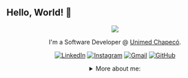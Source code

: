## Hello, World! 👋

<div align="center">

<img src="https://user-images.githubusercontent.com/56282554/174655304-d35e92f9-d145-4041-ac20-faf4b8a7adf4.gif" />

I'm a Software Developer @ [Unimed Chapecó](https://www.unimed.coop.br/site/web/chapeco).
 
[![LinkedIn](https://img.shields.io/badge/LinkedIn-0077B5?style=for-the-badge&logo=linkedin&logoColor=white)](https://www.linkedin.com/in/luizgustavozanoni/)
[![Instagram](https://img.shields.io/badge/Instagram-E4405F?style=for-the-badge&logo=instagram&logoColor=white)](https://www.instagram.com/luiz.gzanoni/)
[![Gmail](https://img.shields.io/badge/Gmail-D14836?style=for-the-badge&logo=gmail&logoColor=white)](mailto:dev.luizzanoni@gmail.com)
[![GitHub](https://img.shields.io/badge/GitHub-100000?style=for-the-badge&logo=github&logoColor=white)](https://github.com/luizzanoni)
 

<details>
<summary> More about me:</summary>
<div align="left">


``` js
const luizzanoni = {
    personal: {
        fullName: 'Luiz Gustavo Zanoni',
        birthDate: '2000-01-27',
        pronouns: 'he' | 'him',
        interests: ['music', 'games', 'language learning', 'trip's', motorcycle],
        motivation: [
            'Discover and code new things',
            'Making life easier and smarter through tech',
        ],
    },
    technical: {
        technologies: {
            frontEnd: {
                Javascript: ['Vanilla JS', 'React'],
                HTML: ['HTML5', 'Semantic HTML'],
                CSS: ['sass', 'styled-components', 'Bootstrap'],
                dotNET: ['C', 'C++', 'C#', 'F#', 'VB'],
            },
            backEnd: {
                Javascript: ['Node.js', 'Express'],
                dotNET: ['C', 'C++', 'C#', 'F#', 'VB'],
            },
            architecture: ['Single Page Applications', 'Domain Driven Design', 'Feature First'],
        },
    }
}
```
  
</div>
</details>

  
<!--
**luizzanoni/luizzanoni** is a ✨ _special_ ✨ repository because its `README.md` (this file) appears on your GitHub profile.

Here are some ideas to get you started:

- 🔭 I’m currently working on ...
- 🌱 I’m currently learning ...
- 👯 I’m looking to collaborate on ...
- 🤔 I’m looking for help with ...
- 💬 Ask me about ...
- 📫 How to reach me: ...
- 😄 Pronouns: ...
- ⚡ Fun fact: ...
-->

